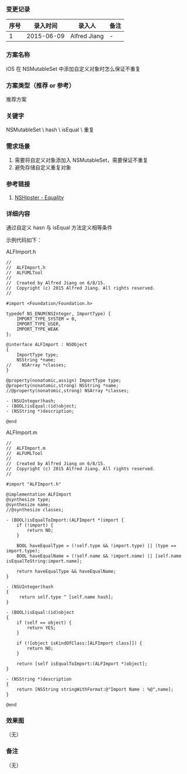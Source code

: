 ### 变更记录
| 序号 | 录入时间 | 录入人 | 备注 |
| -- | -- | -- | -- |
| 1 | 2015-06-09 | Alfred Jiang | - |

### 方案名称
iOS 在 NSMutableSet 中添加自定义对象时怎么保证不重复

### 方案类型（推荐 or 参考）
推荐方案

### 关键字
NSMutableSet \ hash \ isEqual \ 重复

### 需求场景
1. 需要将自定义对象添加入 NSMutableSet，需要保证不重复
2. 避免存储自定义重复对象

### 参考链接
1. [NSHipster - Equality](http://nshipster.com/equality/)

### 详细内容

通过自定义 hasn 与 isEqual 方法定义相等条件

示例代码如下：

ALFImport.h

    //
    //  ALFImport.h
    //  ALFUMLTool
    //
    //  Created by Alfred Jiang on 6/8/15.
    //  Copyright (c) 2015 Alfred Jiang. All rights reserved.
    //

    #import <Foundation/Foundation.h>

    typedef NS_ENUM(NSInteger, ImportType) {
        IMPORT_TYPE_SYSTEM = 0,
        IMPORT_TYPE_USER,
        IMPORT_TYPE_WEAK
    };

    @interface ALFImport : NSObject
    {
        ImportType type;
        NSString *name;
    //    NSArray *classes;
    }

    @property(nonatomic,assign) ImportType type;
    @property(nonatomic,strong) NSString *name;
    //@property(nonatomic,strong) NSArray *classes;

    - (NSUInteger)hash;
    - (BOOL)isEqual:(id)object;
    - (NSString *)description;

    @end

ALFImport.m

    //
    //  ALFImport.m
    //  ALFUMLTool
    //
    //  Created by Alfred Jiang on 6/8/15.
    //  Copyright (c) 2015 Alfred Jiang. All rights reserved.
    //

    #import "ALFImport.h"

    @implementation ALFImport
    @synthesize type;
    @synthesize name;
    //@synthesize classes;

    - (BOOL)isEqualToImport:(ALFImport *)import {
        if (!import) {
            return NO;
        }

        BOOL haveEqualType = (!self.type && !import.type) || (type == import.type);
        BOOL haveEqualName = (!self.name && !import.name) || [self.name isEqualToString:import.name];

        return haveEqualType && haveEqualName;
    }

    - (NSUInteger)hash
    {
         return self.type ^ [self.name hash];
    }

    - (BOOL)isEqual:(id)object
    {
        if (self == object) {
            return YES;
        }

        if (![object isKindOfClass:[ALFImport class]]) {
            return NO;
        }

        return [self isEqualToImport:(ALFImport *)object];
    }

    - (NSString *)description
    {
        return [NSString stringWithFormat:@"Import Name : %@",name];
    }

    @end


### 效果图
（无）

### 备注
（无）
